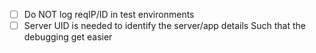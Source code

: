 - [ ] Do NOT log reqIP/ID in test environments
- [ ] Server UID is needed to identify the server/app details 
       Such that the debugging get easier